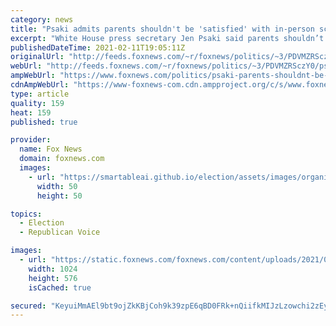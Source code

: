 ```yaml
---
category: news
title: "Psaki admits parents shouldn't be 'satisfied' with in-person school one day a week as Biden takes heat"
excerpt: "White House press secretary Jen Psaki said parents shouldn’t be satisfied with schools reopening one day a week, after doubling down on that as the White House goal for the 100th day in office. "
publishedDateTime: 2021-02-11T19:05:11Z
originalUrl: "http://feeds.foxnews.com/~r/foxnews/politics/~3/PDVMZRSczY0/psaki-parents-shouldnt-be-satisfied-in-person-school-one-day-a-week"
webUrl: "http://feeds.foxnews.com/~r/foxnews/politics/~3/PDVMZRSczY0/psaki-parents-shouldnt-be-satisfied-in-person-school-one-day-a-week"
ampWebUrl: "https://www.foxnews.com/politics/psaki-parents-shouldnt-be-satisfied-in-person-school-one-day-a-week.amp"
cdnAmpWebUrl: "https://www-foxnews-com.cdn.ampproject.org/c/s/www.foxnews.com/politics/psaki-parents-shouldnt-be-satisfied-in-person-school-one-day-a-week.amp"
type: article
quality: 159
heat: 159
published: true

provider:
  name: Fox News
  domain: foxnews.com
  images:
    - url: "https://smartableai.github.io/election/assets/images/organizations/foxnews.com-50x50.jpg"
      width: 50
      height: 50

topics:
  - Election
  - Republican Voice

images:
  - url: "https://static.foxnews.com/foxnews.com/content/uploads/2021/02/AP21034688188622-e1612386247366.jpg"
    width: 1024
    height: 576
    isCached: true

secured: "KeyuiMmAEl9bt9ojZkKBjCoh9k39zpE6qBD0FRk+nQiifkMIJzLzowchi2zEy4UdnNxLccxBtqgKaSD4ixZv9AKa4Iu6Nc+2ZZ0ySHS2Wa8UmPHF3AtZ+QnuSwuoutFSjJ0ez7BNiIV5jugtIsLdTicUMCHhzGOwjeosqyil3fIRVii73WC+DSXIs7UpRFbxRJ/hlloiuRSuyvd4vH6Nr0Dt5lgmmSLGoUGNB/GZe2kgDk/1mK1OrDqYcrsp0+L9XBsmLGg2AVCD9JNFRP+SBd0qB7pfAV1LKioWr4E7DdAyrOILHOlJtl/XI7PTjrcZIXXknP5s0+l9lBYONO8HCDabDFZQ4ZmFzZ4YEGInStc=;7UmL9O1ZzbNe4cA4zvU2jg=="
---
```


